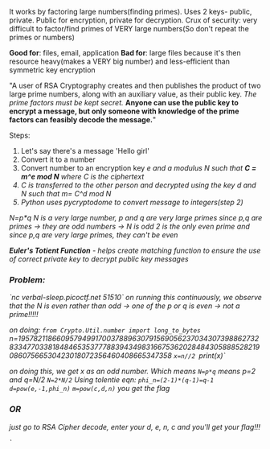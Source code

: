 It works by factoring large numbers(finding primes). Uses 2 keys- public, private. Public for encryption, private for decryption.
Crux of security: very difficult to factor/find primes of VERY large numbers(So don't repeat the primes or numbers)

<b>Good for</b>: files, email, application
<b>Bad for</b>: large files because it's then resource heavy(makes a VERY big number) and less-efficient than symmetric key encryption

"A user of RSA Cryptography creates and then publishes the product of two large prime numbers, along with an auxiliary value, as their public key. <i>The prime factors must be kept secret.</i> <b>Anyone can use the public key to encrypt a message, but only someone with knowledge of the prime factors can feasibly decode the message.</b>"

Steps:
1. Let's say there's a message 'Hello girl' 
2. Convert it to a number
3. Convert number to an encryption key <i>e</e> and a modulus <i>N</i> such that <i><b>C = m^e mod N</i></b> where <i>C</i> is the ciphertext
4. C is transferred to the other person and decrypted using the key <i>d</i> and <i>N such that m= C^d mod N</i> 
5. Python uses pycryptodome to convert message to integers(step 2)

N=p\*q
N is a very large number, p and q are very large primes
since p,q are primes -> they are odd numbers -> N is odd
<i>2 is the only even prime and since p,q are very large primes, they can't be even</i>

***Euler's Totient Function*** - helps create matching function to ensure the use of correct private key to decrypt public key messages

<h3>Problem:</h3>
`nc verbal-sleep.picoctf.net 51510`
on running this continuously, we observe that the N is even rather than odd -> one of the p or q is even -> not a prime!!!!!

on doing:
`from Crypto.Util.number import long_to_bytes
`n=19578211866095794991700378896307915690562370343073988627328334770338184846535377788394349831667536202848430588852821908607566530423018072356460408665347358
`x=n//2
`print(x)`

on doing this, we get x as an odd number. Which means `N=p*q` means p=2 and q=N/2
`N=2*N/2`
Using tolentie eqn: `phi_n=(2-1)*(q-1)=q-1`
`d=pow(e,-1,phi_n)`
`m=pow(c,d,n)`
you get the flag

<h3>OR</h3>
just go to RSA Cipher decode, enter your d, e, n, c and you'll get your flag!!!

`
